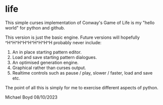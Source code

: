 # life

This simple curses implementation of Conway's Game of Life is my "hello world" for python and github.

This version is just the basic engine.  Future versions will hopefully ^H^H^H^H^H^H^H^H^H probably never include:
1. An in place starting pattern editor.
2. Load and save starting pattern dialogues.
3. An optimised generation engine.
4. Graphical rather than curses output.
5. Realtime controls such as pause / play, slower / faster, load and save etc.

The point of all this is simply for me to exercise different aspects of python.

Michael Boyd 
08/10/2023
